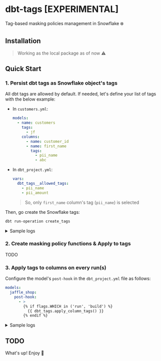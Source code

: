<!-- markdownlint-disable no-inline-html no-alt-text ul-indent code-block-style -->
# dbt-tags [EXPERIMENTAL]

Tag-based masking policies management in Snowflake ❄️

## Installation

> Working as the local package as of now ⚠️

## Quick Start

### 1. Persist dbt tags as Snowflake object's tags

All dbt tags are allowed by default. If needed, let's define your list of tags with the below example:

- In `customers.yml`:

  ```yml
  models:
    - name: customers
      tags: 
        - jf
      columns:
        - name: customer_id
        - name: first_name
          tags: 
            - pii_name
            - abc
  ```

- In `dbt_project.yml`:

  ```yml
  vars:
    dbt_tags__allowed_tags: 
      - pii_name
      - pii_amount
  ```

  > So, only `first_name` column's tag (`pii_name`) is selected

Then, go create the Snowflake tags:

```bash
dbt run-operation create_tags
```

<details>
  <summary>Sample logs</summary>

```log
03:17:12  Running with dbt=1.7.6
03:17:12  Registered adapter: snowflake=1.7.1
03:17:12  Found 5 models, 3 seeds, 21 tests, 2 sources, 1 exposure, 0 metrics, 552 macros, 0 groups, 0 semantic models
03:17:12  query:
create schema if not exists common.tags;
create tag if not exists common.tags.pii_name
  with comment = 'PROD - jaffle_shop''s dbt managed tags | context: {"level": "model.customers.column", "name": "first_name", "tag": "pii_name"}';
create tag if not exists common.tags.pii_amount
  with comment = 'PROD - jaffle_shop''s dbt managed tags | context: {"level": "model.orders.column", "name": "amount", "tag": "pii_amount"}';
03:17:12  [RUN]: dbt_tags.create_tags
03:17:14  Completed
```

</details>

### 2. Create masking policy functions & Apply to tags

TODO

### 3. Apply tags to columns on every run(s)

Configure the model's `post-hook` in the `dbt_project.yml` file as follows:

```yml
models:
  jaffle_shop:
    post-hook:
      - >
        {% if flags.WHICH in ('run', 'build') %}
          {{ dbt_tags.apply_column_tags() }}
        {% endif %}
```

<details>
  <summary>Sample logs</summary>
```bash
dbt run -s customers orders
```

```log
03:17:20  Running with dbt=1.7.6
03:17:20  Registered adapter: snowflake=1.7.1
03:17:20  Found 5 models, 3 seeds, 21 tests, 2 sources, 1 exposure, 0 metrics, 552 macros, 0 groups, 0 semantic models
03:17:20  
03:17:24  Concurrency: 1 threads (target='prod')
03:17:24  
03:17:24  1 of 2 START sql table model DAT.customers ..................................... [RUN]
03:17:26  dbt_tags.apply_column_tags - Set tag [common.tags.pii_name] on column [demo.DAT.customers:first_name]
03:17:27  1 of 2 OK created sql table model DAT.customers ................................ [SUCCESS 1 in 3.50s]
03:17:27  2 of 2 START sql table model DAT.orders ........................................ [RUN]
03:17:29  dbt_tags.apply_column_tags - Set tag [common.tags.pii_amount] on column [demo.DAT.orders:amount]
03:17:30  2 of 2 OK created sql table model DAT.orders ................................... [SUCCESS 1 in 2.67s]
03:17:30  
03:17:30  Finished running 2 table models in 0 hours 0 minutes and 9.81 seconds (9.81s).
03:17:30  
03:17:30  Completed successfully
03:17:30  
03:17:30  Done. PASS=2 WARN=0 ERROR=0 SKIP=0 TOTAL=2
```

</details>

## TODO

What's up! Enjoy 🎉

